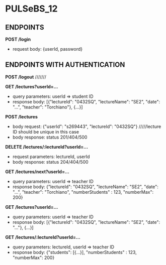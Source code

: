 # PULSeBS_12

## ENDPOINTS

**POST /login**
- request body: {userId, password}




## ENDPOINTS WITH AUTHENTICATION
**POST /logout**
///////


**GET /lectures?userId=...**
- query parameters: userId => student ID
- response body: [{"lectureId": "0432SQ", "lectureName": "SE2", "date": "...", "teacher": "Torchiano"}, {...}]


**POST /lectures**
- body request: {"userId": "s269443", "lectureId": "0432SQ"} /////lecture ID should be unique in this case
- body response: status 201/404/500


**DELETE /lectures/:lectureId?userId=...**
- request parameters: lectureId, userId
- body response: status 204/404/500


**GET /lectures/next?userId=...**
- query parameters: userId => teacher ID
- response body: {"lectureId": "0432SQ", "lectureName": "SE2", "date": "...", "teacher": "Torchiano", "numberStudents" : 123, "numberMax": 200}


**GET /lectures?userId=...**
- query parameters: userId => teacher ID
- response body: [{"lectureId": "0432SQ", "lectureName": "SE2", "date": "..."}, {...}]


**GET /lectures/:lectureId?userId=...**
- query parameters: lectureId, userId => teacher ID
- response body: {"students": [{...}], "numberStudents" : 123, "numberMax": 200}




